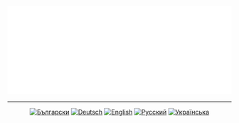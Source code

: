 <a href="//github.com/MaksymStoianov/TriggerService"><img src="docs/assets/images/banner-1.svg" width="800" height="200"></a>

<hr>

<div id="locales" align="center">
  <a href="docs/bg/README.md"><img src="https://img.shields.io/badge/BG-grey?style=flat" alt="Български"></a>
  <a href="docs/de/README.md"><img src="https://img.shields.io/badge/DE-grey?style=flat" alt="Deutsch"></a>
  <a href="docs/en/README.md"><img src="https://img.shields.io/badge/EN-grey?style=flat" alt="English"></a>
  <a href="docs/ru/README.md"><img src="https://img.shields.io/badge/RU-grey?style=flat" alt="Русский"></a>
  <a href="docs/uk/README.md"><img src="https://img.shields.io/badge/UK-grey?style=flat" alt="Українська"></a>
</div>
